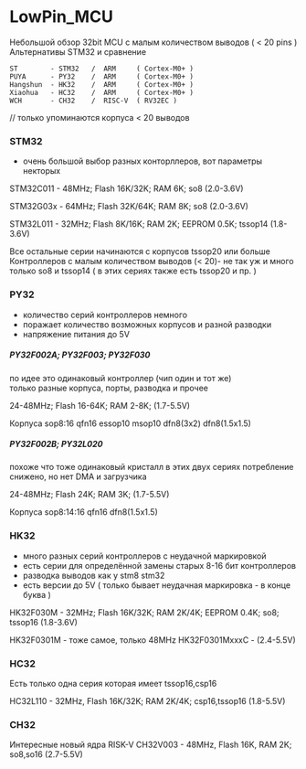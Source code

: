# LowPin_MCU
Небольшой обзор 32bit MCU с малым количеством выводов ( < 20 pins )
Альтернативы STM32 и сравнение

```
ST        - STM32   /  ARM     ( Cortex-M0+ )
PUYA      - PY32    /  ARM     ( Cortex-M0+ )
Hangshun  - HK32    /  ARM     ( Cortex-M0+ )
Xiaohua   - HC32    /  ARM     ( Cortex-M0+ )
WCH       - CH32    /  RISC-V  ( RV32EC )
```

// только упоминаются корпуса  < 20 выводов

### STM32  

- очень большой выбор разных конторллеров, вот параметры некторых

STM32C011   - 48MHz; Flash 16K/32K; RAM 6K; so8  (2.0-3.6V)<br>

STM32G03x   - 64MHz; Flash 32K/64K; RAM 8K; so8  (2.0-3.6V)<br>

STM32L011   - 32MHz; Flash  8K/16K; RAM 2K; EEPROM 0.5K; tssop14  (1.8-3.6V)<br>

Все остальные серии начинаются с корпусов tssop20 или больше<br>
Контроллеров с малым количеством выводов (< 20)- не так уж и много<br>
только so8 и tssop14  ( в этих сериях также есть tssop20 и пр. )

### PY32

- количество серий контроллеров немного
- поражает количество возможных корпусов и разной разводки
- напряжение питания до 5V

##### PY32F002A; PY32F003; PY32F030 

  по идее это одинаковый контроллер (чип один и тот же)<br>
  только разные корпуса, порты, разводка и прочее<br>

  24-48MHz; Flash 16-64K; RAM 2-8K; (1.7-5.5V)

Корпуса 
sop8:16  qfn16 essop10  msop10  dfn8(3x2)  dfn8(1.5x1.5)  


##### PY32F002B; PY32L020

  похоже что тоже одинаковый кристалл в этих двух сериях
  потребление снижено, но нет DMA и загрузчика

  24-48MHz; Flash 24K; RAM 3K; (1.7-5.5V)

Корпуса 
sop8:14:16  qfn16  dfn8(1.5x1.5)


### HK32

- много разных серий контроллеров с неудачной маркировкой 
- есть серии для определённой замены старых 8-16 бит контроллеров 
- разводка выводов как у stm8 stm32
- есть версии до 5V ( только бывает неудачная маркировка - в конце буква )

HK32F030M - 32MHz; Flash  16K/32K; RAM 2K/4K; EEPROM 0.4K; so8; tssop16  (1.8-3.6V)

HK32F0301M - тоже самое, только 48MHz
HK32F0301MxxxC - (2.4-5.5V) 


### HC32

Есть только одна серия которая имеет tssop16,csp16 

HC32L110 - 32MHz, Flash 16K/32K; RAM 2K/4K; csp16,tssop16 (1.8-5.5V)


### CH32 

Интересные новый ядра RISK-V
CH32V003 - 48MHz, Flash 16K, RAM 2K;  so8,so16  (2.7-5.5V)